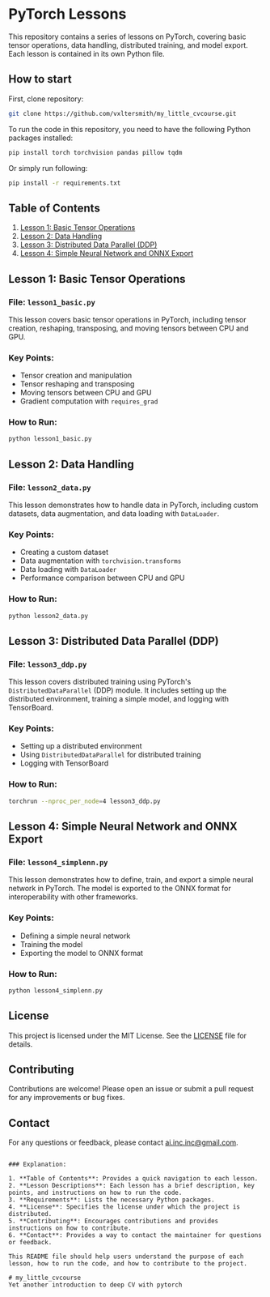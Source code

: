 # PyTorch Lessons

This repository contains a series of lessons on PyTorch, covering basic tensor operations, data handling, distributed training, and model export. Each lesson is contained in its own Python file.

## How to start

First, clone repository:

```bash
git clone https://github.com/vxltersmith/my_little_cvcourse.git
```

To run the code in this repository, you need to have the following Python packages installed:

```bash
pip install torch torchvision pandas pillow tqdm
```
Or simply run following:

```bash
pip install -r requirements.txt
```

## Table of Contents

1. [Lesson 1: Basic Tensor Operations](#lesson-1-basic-tensor-operations)
2. [Lesson 2: Data Handling](#lesson-2-data-handling)
3. [Lesson 3: Distributed Data Parallel (DDP)](#lesson-3-distributed-data-parallel-ddp)
4. [Lesson 4: Simple Neural Network and ONNX Export](#lesson-4-simple-neural-network-and-onnx-export)

## Lesson 1: Basic Tensor Operations

### File: `lesson1_basic.py`

This lesson covers basic tensor operations in PyTorch, including tensor creation, reshaping, transposing, and moving tensors between CPU and GPU.

### Key Points:
- Tensor creation and manipulation
- Tensor reshaping and transposing
- Moving tensors between CPU and GPU
- Gradient computation with `requires_grad`

### How to Run:
```bash
python lesson1_basic.py
```

## Lesson 2: Data Handling

### File: `lesson2_data.py`

This lesson demonstrates how to handle data in PyTorch, including custom datasets, data augmentation, and data loading with `DataLoader`.

### Key Points:
- Creating a custom dataset
- Data augmentation with `torchvision.transforms`
- Data loading with `DataLoader`
- Performance comparison between CPU and GPU

### How to Run:
```bash
python lesson2_data.py
```

## Lesson 3: Distributed Data Parallel (DDP)

### File: `lesson3_ddp.py`

This lesson covers distributed training using PyTorch's `DistributedDataParallel` (DDP) module. It includes setting up the distributed environment, training a simple model, and logging with TensorBoard.

### Key Points:
- Setting up a distributed environment
- Using `DistributedDataParallel` for distributed training
- Logging with TensorBoard

### How to Run:
```bash
torchrun --nproc_per_node=4 lesson3_ddp.py
```

## Lesson 4: Simple Neural Network and ONNX Export

### File: `lesson4_simplenn.py`

This lesson demonstrates how to define, train, and export a simple neural network in PyTorch. The model is exported to the ONNX format for interoperability with other frameworks.

### Key Points:
- Defining a simple neural network
- Training the model
- Exporting the model to ONNX format

### How to Run:
```bash
python lesson4_simplenn.py
```

## License

This project is licensed under the MIT License. See the [LICENSE](LICENSE) file for details.

## Contributing

Contributions are welcome! Please open an issue or submit a pull request for any improvements or bug fixes.

## Contact

For any questions or feedback, please contact [ai.inc.inc@gmail.com](mailto:ai.inc.inc@gmail.com).
```

### Explanation:

1. **Table of Contents**: Provides a quick navigation to each lesson.
2. **Lesson Descriptions**: Each lesson has a brief description, key points, and instructions on how to run the code.
3. **Requirements**: Lists the necessary Python packages.
4. **License**: Specifies the license under which the project is distributed.
5. **Contributing**: Encourages contributions and provides instructions on how to contribute.
6. **Contact**: Provides a way to contact the maintainer for questions or feedback.

This README file should help users understand the purpose of each lesson, how to run the code, and how to contribute to the project.

# my_little_cvcourse
Yet another introduction to deep CV with pytorch
